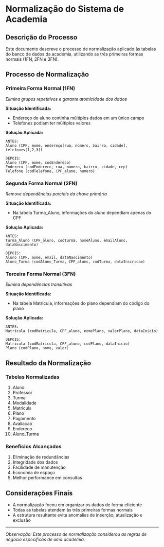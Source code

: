 # Normalização do Sistema de Academia

## Descrição do Processo
Este documento descreve o processo de normalização aplicado às tabelas do banco de dados da academia, utilizando as três primeiras formas normais (1FN, 2FN e 3FN).

## Processo de Normalização

### Primeira Forma Normal (1FN)
*Elimina grupos repetitivos e garante atomicidade dos dados*

**Situação Identificada:**
- Endereço do aluno continha múltiplos dados em um único campo
- Telefones podiam ter múltiplos valores

**Solução Aplicada:**
```
ANTES:
Aluno (CPF, nome, endereço[rua, número, bairro, cidade], telefones[1,2,3])

DEPOIS:
Aluno (CPF, nome, codEndereco)
Endereco (codEndereco, rua, numero, bairro, cidade, cep)
Telefone (codTelefone, CPF_aluno, numero)
```

### Segunda Forma Normal (2FN)
*Remove dependências parciais da chave primária*

**Situação Identificada:**
- Na tabela Turma_Aluno, informações do aluno dependiam apenas do CPF

**Solução Aplicada:**
```
ANTES:
Turma_Aluno (CPF_aluno, codTurma, nomeAluno, emailAluno, dataNascimento)

DEPOIS:
Aluno (CPF, nome, email, dataNascimento)
Aluno_Turma (codAluno_Turma, CPF_aluno, codTurma, dataInscricao)
```

### Terceira Forma Normal (3FN)
*Elimina dependências transitivas*

**Situação Identificada:**
- Na tabela Matricula, informações do plano dependiam do código do plano

**Solução Aplicada:**
```
ANTES:
Matricula (codMatricula, CPF_aluno, nomePlano, valorPlano, dataInicio)

DEPOIS:
Matricula (codMatricula, CPF_aluno, codPlano, dataInicio)
Plano (codPlano, nome, valor)
```

## Resultado da Normalização

### Tabelas Normalizadas
1. Aluno 
2. Professor
3. Turma
4. Modalidade
5. Matricula
6. Plano
7. Pagamento
8. Avaliacao
9. Endereco
10. Aluno_Turma

### Benefícios Alcançados
1. Eliminação de redundâncias
2. Integridade dos dados
3. Facilidade de manutenção
4. Economia de espaço
5. Melhor performance em consultas

## Considerações Finais
- A normalização focou em organizar os dados de forma eficiente
- Todas as tabelas atendem às três primeiras formas normais
- A estrutura resultante evita anomalias de inserção, atualização e exclusão

---
*Observação: Este processo de normalização considerou as regras de negócio específicas de uma academia.*